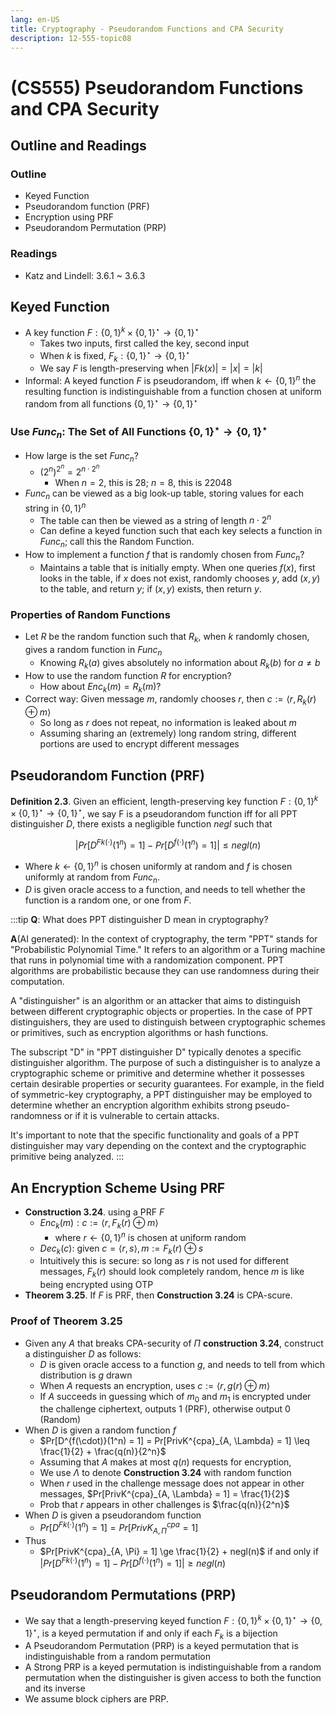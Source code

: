 ```yaml
---
lang: en-US
title: Cryptography - Pseudorandom Functions and CPA Security
description: 12-555-topic08
---
```


# (CS555) Pseudorandom Functions and CPA Security

## Outline and Readings

### Outline

- Keyed Function
- Pseudorandom function (PRF)
- Encryption using PRF
- Pseudorandom Permutation (PRP)

### Readings

- Katz and Lindell: 3.6.1 ~ 3.6.3

## Keyed Function

- A key function $F: \{0, 1\}^k \times \{0, 1\}^{\star} \rightarrow \{0, 1\}^{\star}$
    - Takes two inputs, first called the key, second input
    - When $k$ is fixed, $F_k: \{0, 1\}^{\star} \rightarrow \{0, 1\}^{\star}$
    - We say $F$ is length-preserving when $\lvert Fk(x)\rvert = \lvert x\rvert = \lvert k\rvert$ 
- Informal: A keyed function $F$ is pseudorandom, iff when $k \leftarrow\{0, 1\}^n$ the resulting function is indistinguishable from a function chosen at uniform random from all functions $\{0, 1\}^{\star} \rightarrow \{0, 1\}^{\star}$

### Use $Func_n$: The Set of All Functions $\{0, 1\}^{\star} \rightarrow \{0, 1\}^{\star}$

- How large is the set $Func_n$?
    - $(2^n)^{2^{n}} = 2^{n\cdot 2^{n}}$
        - When $n = 2$, this is $28$; $n = 8$, this is $22048$
- $Func_n$ can be viewed as a big look-up table, storing values for each string in $\{0, 1\}^n$   
    - The table can then be viewed as a string of length $n\cdot 2^n$
    - Can define a keyed function such that each key selects a function in $Func_n$; call this the Random Function.
- How to implement a function $f$ that is randomly chosen from $Func_n$?
    - Maintains a table that is initially empty. When one queries $f(x)$, first looks in the table, if $x$ does not exist, randomly chooses $y$, add $(x, y)$ to the table, and return $y$; if $(x, y)$ exists, then return $y$.

### Properties of Random Functions

- Let $R$ be the random function such that $R_k$, when $k$ randomly chosen, gives a random function in $Func_n$ 
    - Knowing $R_k(a)$ gives absolutely no information about $R_k(b)$ for $a\neq b$
- How to use the random function $R$ for encryption?
    - How about $Enc_k(m)=R_k(m)$?
- Correct way: Given message $m$, randomly chooses $r$, then $c := \langle r, R_k(r)\oplus m\rangle$
    - So long as $r$ does not repeat, no information is leaked about $m$
    - Assuming sharing an (extremely) long random string, different portions are used to encrypt different messages

## Pseudorandom Function (PRF) 

**Definition 2.3**. Given an efficient, length-preserving key function $F: \{0, 1\}^k \times \{0, 1\}^{\star} \rightarrow \{0, 1\}^{\star}$, we say F is a pseudorandom function iff for all PPT distinguisher $D$, there exists a negligible function $negl$ such that 

$$\lvert Pr[D^{Fk(\cdot)}(1^n) = 1] - Pr[D^{f(\cdot)}(1^n) = 1] \rvert \leq negl(n)$$

- Where $k \leftarrow\{0, 1\}^n$ is chosen uniformly at random and $f$ is chosen uniformly at random from $Func_n$.
- $D$ is given oracle access to a function, and needs to tell whether the function is a random one, or one from $F$.

:::tip
**Q**: What does PPT distinguisher D mean in cryptography?

**A**(AI generated): In the context of cryptography, the term "PPT" stands for "Probabilistic Polynomial Time." It refers to an algorithm or a Turing machine that runs in polynomial time with a randomization component. PPT algorithms are probabilistic because they can use randomness during their computation.

A "distinguisher" is an algorithm or an attacker that aims to distinguish between different cryptographic objects or properties. In the case of PPT distinguishers, they are used to distinguish between cryptographic schemes or primitives, such as encryption algorithms or hash functions.

The subscript "D" in "PPT distinguisher D" typically denotes a specific distinguisher algorithm. The purpose of such a distinguisher is to analyze a cryptographic scheme or primitive and determine whether it possesses certain desirable properties or security guarantees. For example, in the field of symmetric-key cryptography, a PPT distinguisher may be employed to determine whether an encryption algorithm exhibits strong pseudo-randomness or if it is vulnerable to certain attacks.

It's important to note that the specific functionality and goals of a PPT distinguisher may vary depending on the context and the cryptographic primitive being analyzed.
:::

## An Encryption Scheme Using PRF

- **Construction 3.24**. using a PRF $F$
    - $Enc_k(m): c := \langle r, F_k(r)\oplus m\rangle$			
        - where $r\leftarrow \{0, 1\}^n$ is chosen at uniform random
    - $Dec_k(c)$: given $c = \langle r, s\rangle, m := F_k(r)\oplus s$
    - Intuitively this is secure: so long as $r$ is not used for different messages, $F_k(r)$ should look completely random, hence $m$ is like being encrypted using OTP
- **Theorem 3.25**.  If $F$ is PRF, then **Construction 3.24** is CPA-scure.

### Proof of Theorem 3.25

- Given any $A$ that breaks CPA-security of $\Pi$ **construction 3.24**, construct a distinguisher $D$ as follows:
    - $D$ is given oracle access to a function $g$, and needs to tell from which distribution is $g$ drawn
    - When $A$ requests an encryption, uses $c := \langle r, g(r)\oplus m\rangle$
    - If $A$ succeeds in guessing which of $m_0$ and $m_1$ is encrypted under the challenge ciphertext, outputs $1$ (PRF), otherwise output $0$ (Random)
- When $D$ is given a random function $f$
    - $Pr[D^{f(\cdot)}(1^n) = 1] = Pr[PrivK^{cpa}_{A, \Lambda} = 1] \leq \frac{1}{2} + \frac{q(n)}{2^n}$
    - Assuming that $A$ makes at most $q(n)$ requests for encryption,
    - We use $\Lambda$ to denote **Construction 3.24** with random function
    - When $r$ used in the challenge message does not appear in other messages, $Pr[PrivK^{cpa}_{A, \Lambda} = 1] = \frac{1}{2}$
    - Prob that $r$ appears in other challenges is $\frac{q(n)}{2^n}$
- When $D$ is given a pseudorandom function
    - $Pr[D^{Fk(\cdot)}(1^n) = 1] = Pr[PrivK^{cpa}_{A, \Pi} = 1]$
- Thus
    - $Pr[PrivK^{cpa}_{A, \Pi} = 1] \ge \frac{1}{2} + negl(n)$ if and only if $\lvert Pr[D^{Fk(\cdot)}(1^n) = 1] - Pr[D^{f(\cdot)}(1^n) = 1] \rvert \ge negl(n)$


## Pseudorandom Permutations (PRP)

- We say that a length-preserving keyed function $F: \{0, 1\}^k \times \{0, 1\}^{\star} \rightarrow \{0, 1\}^{\star}$, is a keyed permutation if and only if each $F_k$ is a bijection
- A Pseudorandom Permutation (PRP) is a keyed permutation that is indistinguishable from a random permutation
- A Strong PRP is a keyed permutation is indistinguishable from a random permutation when the distinguisher is given access to both the function and its inverse
- We assume block ciphers are PRP.

